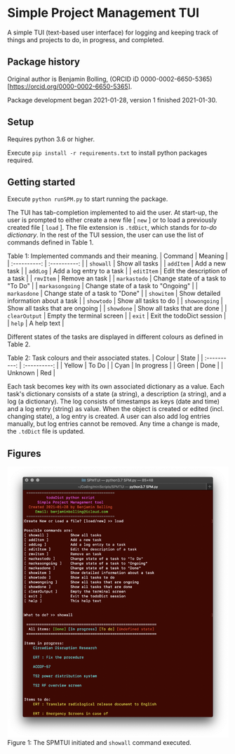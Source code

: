 # Simple Project Management TUI
A simple TUI (text-based user interface) for logging and keeping track of things and projects to do, in progress, and completed.

## Package history
Original author is Benjamin Bolling, (ORCID iD 0000-0002-6650-5365)[https://orcid.org/0000-0002-6650-5365].

Package development began 2021-01-28, version 1 finished 2021-01-30.

## Setup
Requires python 3.6 or higher.

Execute `pip install -r requirements.txt` to install python packages required.

## Getting started
Execute `python runSPM.py` to start running the package.

The TUI has tab-completion implemented to aid the user. At start-up, the user is prompted to either create a new file [ `new` ] or to load a previously created file [ `load` ]. The file extension is `.tdDict`, which stands for *to-do dictionary*. In the rest of the TUI session, the user can use the list of commands defined in Table 1.

Table 1: Implemented commands and their meaning.
| Command | Meaning |
| :----------: | :----------: |
| `showall` | Show all tasks |
| `addItem` | Add a new task |
| `addLog` | Add a log entry to a task |
| `editItem` | Edit the description of a task |
| `rmvItem` | Remove an task |
| `markastodo` | Change state of a task to "To Do" |
| `markasongoing` | Change state of a task to "Ongoing" |
| `markasdone` | Change state of a task to "Done" |
| `showitem` | Show detailed information about a task |
| `showtodo` | Show all tasks to do |
| `showongoing` | Show all tasks that are ongoing |
| `showdone` | Show all tasks that are done |
| `clearOutput` | Empty the terminal screen |
| `exit` | Exit the todoDict session |
| `help` | A help text |

Different states of the tasks are displayed in different colours as defined in Table 2.

Table 2: Task colours and their associated states.
| Colour | State |
| :----------: | :----------: |
| Yellow | To Do |
| Cyan | In progress |
| Green | Done |
| Unknown | Red |

Each task becomes key with its own associated dictionary as a value. Each task's dictionary consists of a state (a string), a description (a string), and a log (a dictionary). The log consists of timestamps as keys (date and time) and a log entry (string) as value. When the object is created or edited (incl. changing state), a log entry is created. A user can also add log entries manually, but log entries cannot be removed. Any time a change is made, the `.tdDict` file is updated.

## Figures
![Figure 1](docs/fig01.png)
Figure 1: The SPMTUI initiated and `showall` command executed.
